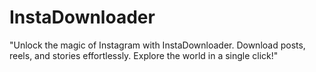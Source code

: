 # InstaDownloader
"Unlock the magic of Instagram with InstaDownloader. Download posts, reels, and stories effortlessly. Explore the world in a single click!"
